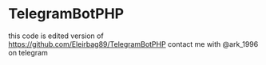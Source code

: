 # TelegramBotPHP
this code is edited version of https://github.com/Eleirbag89/TelegramBotPHP
contact me with @ark_1996 on telegram
